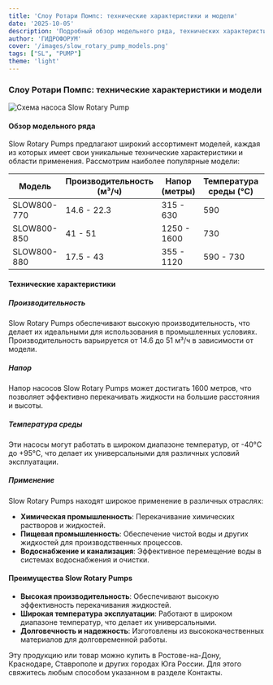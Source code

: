 ```yaml
---
title: 'Слоу Ротари Помпс: технические характеристики и модели'
date: '2025-10-05'
description: 'Подробный обзор модельного ряда, технических характеристик и применения насосов Slow Rotary Pumps в различных отраслях.'
author: 'ГИДРОФОРУМ'
cover: '/images/slow_rotary_pump_models.png'
tags: ["SL", "PUMP"]
theme: 'light'
---
```


### Слоу Ротари Помпс: технические характеристики и модели

![Схема насоса Slow Rotary Pump](/images/slow_rotary_pump_models.png)

#### Обзор модельного ряда

Slow Rotary Pumps предлагают широкий ассортимент моделей, каждая из которых имеет свои уникальные технические характеристики и области применения. Рассмотрим наиболее популярные модели:

| Модель       | Производительность (м³/ч) | Напор (метры)  | Температура среды (°C) | Применение                          |
|--------------|---------------------------|----------------|-----------------------|-------------------------------------|
| SLOW800-770  | 14.6 - 22.3               | 315 - 630       | 590                   | Химическая промышленность            |
| SLOW800-850  | 41 - 51                    | 1250 - 1600     | 730                   | Пищевая промышленность              |
| SLOW800-880  | 17.5 - 43                  | 355 - 1120      | 590 - 730             | Водоснабжение и канализация         |

#### Технические характеристики

##### Производительность
Slow Rotary Pumps обеспечивают высокую производительность, что делает их идеальными для использования в промышленных условиях. Производительность варьируется от 14.6 до 51 м³/ч в зависимости от модели.

##### Напор
Напор насосов Slow Rotary Pumps может достигать 1600 метров, что позволяет эффективно перекачивать жидкости на большие расстояния и высоты.

##### Температура среды
Эти насосы могут работать в широком диапазоне температур, от -40°C до +95°C, что делает их универсальными для различных условий эксплуатации.

##### Применение

Slow Rotary Pumps находят широкое применение в различных отраслях:

- **Химическая промышленность**: Перекачивание химических растворов и жидкостей.
- **Пищевая промышленность**: Обеспечение чистой воды и других жидкостей для производственных процессов.
- **Водоснабжение и канализация**: Эффективное перемещение воды в системах водоснабжения и очистки.

#### Преимущества Slow Rotary Pumps

- **Высокая производительность**: Обеспечивают высокую эффективность перекачивания жидкостей.
- **Широкая температура эксплуатации**: Работают в широком диапазоне температур, что делает их универсальными.
- **Долговечность и надежность**: Изготовлены из высококачественных материалов для долговременной работы.

Эту продукцию или товар можно купить в Ростове-на-Дону, Краснодаре, Ставрополе и других городах Юга России. Для этого свяжитесь любым способом указанном в разделе Контакты.
